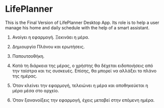 # LifePlanner
This is the Final Version of LifePlanner Desktop App. Its role is to help a user manage his home and daily schedule with the help of a smart assistant.

1. Ανοίγει η εφαρμογή. Ξεκινάει η μέρα.

2. Δημιουργία Πλάνου και ερωτήσεις.

3. Παπουτσοθήκη.

4. Κατά τη διάρκεια της μέρας, ο χρήστης θα δέχεται ειδοποιήσεις από την ταίστρα και τις συσκευές. Επίσης, θα μπορεί να αλλάξει το πλάνο της ημέρας.

5. Όταν κλείνει την εφαρμογή, τελειώνει η μέρα και αποθηκεύεται η μέρα μέσα στο αρχείο.

6. Όταν ξανανοίξεις την εφαρμογή, έχεις μεταβεί στην επόμενη ημέρα.
